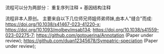 流程可以分为两部分：
重复序列注释 + 基因结构注释

流程非本人原创。
主要来自以下几位师兄师姐师弟师妹,由本人"缝合"而成:
https://doi.org/10.1038/s41467-023-41220-x;
https://doi.org/10.1093/molbev/msab134;
https://doi.org/10.1038/s41559-023-02275-7;
https://github.com/gotouerina/Annotation (Paper under review);
https://github.com/duan12345678/Sympatric-speciation (Paper under review);
